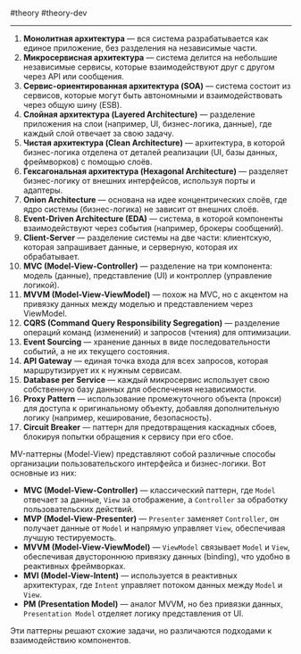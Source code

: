 #theory #theory-dev
 
---
1. **Монолитная архитектура** — вся система разрабатывается как единое приложение, без разделения на независимые части.
2. **Микросервисная архитектура** — система делится на небольшие независимые сервисы, которые взаимодействуют друг с другом через API или сообщения.
3. **Сервис-ориентированная архитектура (SOA)** — система состоит из сервисов, которые могут быть автономными и взаимодействовать через общую шину (ESB).
4. **Слойная архитектура (Layered Architecture)** — разделение приложения на слои (например, UI, бизнес-логика, данные), где каждый слой отвечает за свою задачу.
5. **Чистая архитектура (Clean Architecture)** — архитектура, в которой бизнес-логика отделена от деталей реализации (UI, базы данных, фреймворков) с помощью слоёв.
6. **Гексагональная архитектура (Hexagonal Architecture)** — разделяет бизнес-логику от внешних интерфейсов, используя порты и адаптеры.
7. **Onion Architecture** — основана на идее концентрических слоёв, где ядро системы (бизнес-логика) не зависит от внешних слоёв.
8. **Event-Driven Architecture (EDA)** — система, в которой компоненты взаимодействуют через события (например, брокеры сообщений).
9. **Client-Server** — разделение системы на две части: клиентскую, которая запрашивает данные, и серверную, которая их обрабатывает.
10. **MVC (Model-View-Controller)** — разделение на три компонента: модель (данные), представление (UI) и контроллер (управление логикой).
11. **MVVM (Model-View-ViewModel)** — похож на MVC, но с акцентом на привязку данных между моделью и представлением через ViewModel.
12. **CQRS (Command Query Responsibility Segregation)** — разделение операций команд (изменений) и запросов (чтения) для оптимизации.
13. **Event Sourcing** — хранение данных в виде последовательности событий, а не их текущего состояния.
14. **API Gateway** — единая точка входа для всех запросов, которая маршрутизирует их к нужным сервисам.
15. **Database per Service** — каждый микросервис использует свою собственную базу данных для обеспечения независимости.
16. **Proxy Pattern** — использование промежуточного объекта (прокси) для доступа к оригинальному объекту, добавляя дополнительную логику (например, кеширование, безопасность).
17. **Circuit Breaker** — паттерн для предотвращения каскадных сбоев, блокируя попытки обращения к сервису при его сбое.

MV-паттерны (Model-View) представляют собой различные способы организации пользовательского интерфейса и бизнес-логики. Вот основные из них:

- **MVC (Model-View-Controller)** — классический паттерн, где `Model` отвечает за данные, `View` за отображение, а `Controller` за обработку пользовательских действий.
- **MVP (Model-View-Presenter)** — `Presenter` заменяет `Controller`, он получает данные от `Model` и напрямую управляет `View`, обеспечивая лучшую тестируемость.
- **MVVM (Model-View-ViewModel)** — `ViewModel` связывает `Model` и `View`, обеспечивая двустороннюю привязку данных (binding), что удобно в реактивных фреймворках.
- **MVI (Model-View-Intent)** — используется в реактивных архитектурах, где `Intent` управляет потоком данных между `Model` и `View`.
- **PM (Presentation Model)** — аналог MVVM, но без привязки данных, `Presentation Model` отделяет логику представления от UI.

Эти паттерны решают схожие задачи, но различаются подходами к взаимодействию компонентов.